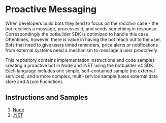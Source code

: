 # Proactive Messaging
When developers build bots they tend to focus on the _reactive_ case - the bot receives a message, processes it, and sends something in response. Correspondingly the botbuilder SDK is optimized to handle this case. Oftentimes, however, there is value in having the bot reach out to the user. Bots that need to give users timed reminders, price alerts or notifications from external systems need a mechanism to message a user _proactively_.

This repository contains implementation instructions and code samples creating a proactive bot in Node and .NET using the botbuilder v4 SDK. Each language includes one simple, self-contained sample (no external services), and a more complex, multi-service sample (uses external data store and Azure Fucnction). 

## Instructions and Samples

1. [Node](https://github.com/lucashuet93/botbuilder-proactivemessaging/tree/master/node)
2. [.NET](https://github.com/lucashuet93/botbuilder-proactivemessaging/tree/master/dotnet)
